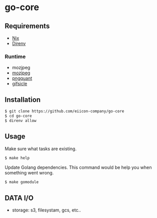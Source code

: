 # go-core

## Requirements
- [Nix](https://nixos.org/)
- [Direnv](https://direnv.net/)

### Runtime
- mozjpeg
- [mozjpeg](https://github.com/mozilla/mozjpeg)
- [pngquant](https://github.com/kornelski/pngquant)
- [gifsicle](https://github.com/kohler/gifsicle)

## Installation

```sh
$ git clone https://github.com/eiicon-company/go-core
$ cd go-core
$ direnv allow
```

## Usage

Make sure what tasks are existing.

```php
$ make help
```

Update Golang dependencies. This command would be help you when something went wrong.

```php
$ make gomodule
```

## DATA I/O

- storage: s3, filesystam, gcs, etc..
